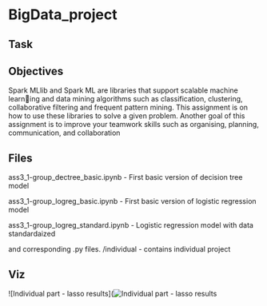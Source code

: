 # BigData_project
## Task
## Objectives 

Spark MLlib and Spark ML are libraries that support scalable machine learning and data mining algorithms such as classification, clustering, collaborative
filtering and frequent pattern mining. This assignment is on how to use these
libraries to solve a given problem.
Another goal of this assignment is to improve your teamwork skills such as
organising, planning, communication, and collaboration

## Files

ass3_1-group_dectree_basic.ipynb - First basic version of decision tree model

ass3_1-group_logreg_basic.ipynb - First basic version of logistic regression model

ass3_1-group_logreg_standard.ipynb - Logistic regression model with data standardaized

and corresponding .py files.
/individual - contains individual project

## Viz

![Individual part - lasso results](![Individual part - lasso results](https://github.com/KoroteevaS/BigData_project/raw/main/individual/images/lasso.png)



